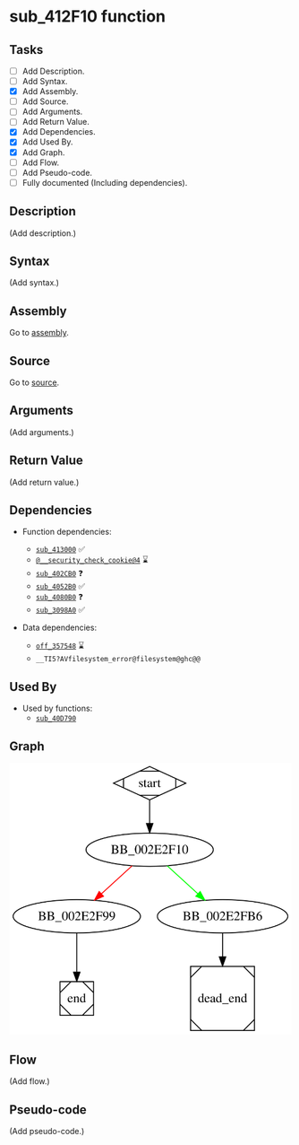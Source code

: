 # sub_412F10 function

## Tasks

- [ ] Add Description.
- [ ] Add Syntax.
- [X] Add Assembly.
- [ ] Add Source.
- [ ] Add Arguments.
- [ ] Add Return Value.
- [X] Add Dependencies.
- [X] Add Used By.
- [X] Add Graph.
- [ ] Add Flow.
- [ ] Add Pseudo-code.
- [ ] Fully documented (Including dependencies).

## Description

(Add description.)

## Syntax

(Add syntax.)

## Assembly

Go to [assembly](../asm/sub_412F10.asm).

## Source

Go to [source](../cc/sub_412F10.cc).

## Arguments

(Add arguments.)

## Return Value

(Add return value.)

## Dependencies

* Function dependencies:
  * [`sub_413000`](sub_413000.md) ✅
  * [`@__security_check_cookie@4`](@__security_check_cookie@4.md) ⌛
  * [`sub_402CB0`](sub_402CB0.md) ❓
  * [`sub_4052B0`](sub_4052B0.md) ✅
  * [`sub_4080B0`](sub_4080B0.md) ❓
  * [`sub_3098A0`](sub_3098A0.md) ✅


* Data dependencies:
  * [`off_357548`](off_357548.md) ⌛
  * `__TI5?AVfilesystem_error@filesystem@ghc@@`

## Used By

* Used by functions:
  * [`sub_40D790`](sub_40D790.md)

## Graph

![sub_412F10 Graph](../svg/sub_412F10.svg "sub_412F10 Graph")

## Flow

(Add flow.)

## Pseudo-code

(Add pseudo-code.)
